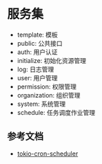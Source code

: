 # 服务集

- template: 模板
- public: 公共接口
- auth: 用户认证
- initialize: 初始化资源管理
- log: 日志管理
- user: 用户管理
- permission: 权限管理
- organization: 组织管理
- system: 系统管理
- schedule: 任务调度作业管理

## 参考文档

- [tokio-cron-scheduler](https://crates.io/crates/tokio-cron-scheduler)

